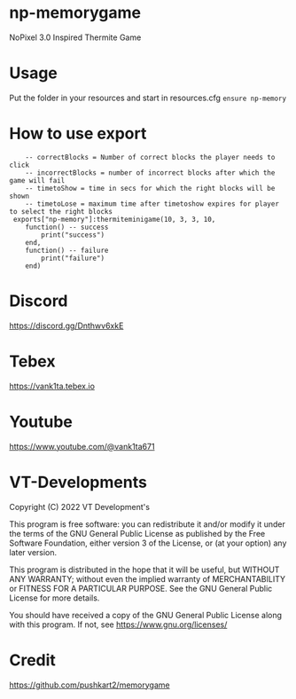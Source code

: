 # np-memorygame
NoPixel 3.0 Inspired Thermite Game

# Usage
Put the folder in your resources and start in resources.cfg
``ensure np-memory``

# How to use export
```
    -- correctBlocks = Number of correct blocks the player needs to click
    -- incorrectBlocks = number of incorrect blocks after which the game will fail
    -- timetoShow = time in secs for which the right blocks will be shown
    -- timetoLose = maximum time after timetoshow expires for player to select the right blocks
 exports["np-memory"]:thermiteminigame(10, 3, 3, 10,
    function() -- success
        print("success")
    end,
    function() -- failure
        print("failure")
    end)
```

# Discord
https://discord.gg/Dnthwv6xkE

# Tebex
https://vank1ta.tebex.io

# Youtube
https://www.youtube.com/@vank1ta671

# VT-Developments
Copyright (C) 2022 VT Development's

This program is free software: you can redistribute it and/or modify
it under the terms of the GNU General Public License as published by
the Free Software Foundation, either version 3 of the License, or
(at your option) any later version.

This program is distributed in the hope that it will be useful,
but WITHOUT ANY WARRANTY; without even the implied warranty of
MERCHANTABILITY or FITNESS FOR A PARTICULAR PURPOSE.  See the
GNU General Public License for more details.

You should have received a copy of the GNU General Public License
along with this program.  If not, see <https://www.gnu.org/licenses/>

# Credit

https://github.com/pushkart2/memorygame